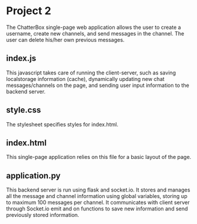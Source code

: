 # Project 2
The ChatterBox single-page web application allows the user to create a username, create new channels, and send messages in the channel. The user can delete his/her own previous messages.

## index.js
This javascript takes care of running the client-server, such as saving localstorage information (cache), dynamically updating new chat messages/channels on the page, and sending user input information to the backend server.

## style.css
The stylesheet specifies styles for index.html.

## index.html
This single-page application relies on this file for a basic layout of the page.

## application.py
This backend server is run using flask and socket.io. It stores and manages all the message and channel information using global variables, storing up to maximum 100 messages per channel. It communicates with client server through Socket.io emit and on functions to save new information and send previously stored information.
